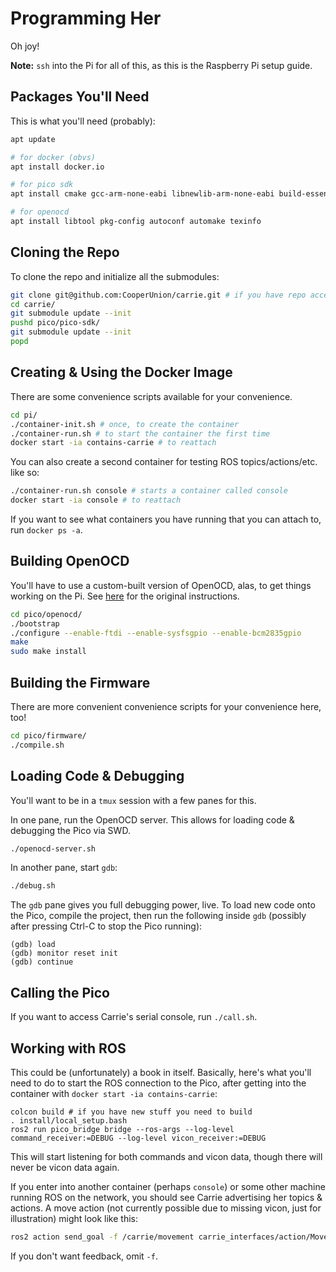 # Programming Her

Oh joy!

**Note:** `ssh` into the Pi for all of this, as this is the Raspberry Pi setup
guide.

## Packages You'll Need

This is what you'll need (probably):
```bash
apt update

# for docker (obvs)
apt install docker.io

# for pico sdk
apt install cmake gcc-arm-none-eabi libnewlib-arm-none-eabi build-essential

# for openocd
apt install libtool pkg-config autoconf automake texinfo
```

## Cloning the Repo

To clone the repo and initialize all the submodules:
```bash
git clone git@github.com:CooperUnion/carrie.git # if you have repo access
cd carrie/
git submodule update --init
pushd pico/pico-sdk/
git submodule update --init
popd
```

## Creating & Using the Docker Image

There are some convenience scripts available for your convenience.
```bash
cd pi/
./container-init.sh # once, to create the container
./container-run.sh # to start the container the first time
docker start -ia contains-carrie # to reattach
```

You can also create a second container for testing ROS topics/actions/etc. like
so:
```bash
./container-run.sh console # starts a container called console
docker start -ia console # to reattach
```

If you want to see what containers you have running that you can attach to, run
`docker ps -a`.

## Building OpenOCD
You'll have to use a custom-built version of OpenOCD, alas, to get things
working on the Pi. See [here](https://github.com/raspberrypi/openocd) for the
original instructions.
```bash
cd pico/openocd/
./bootstrap
./configure --enable-ftdi --enable-sysfsgpio --enable-bcm2835gpio
make
sudo make install
```

## Building the Firmware
There are more convenient convenience scripts for your convenience here, too!
```bash
cd pico/firmware/
./compile.sh
```

## Loading Code & Debugging

You'll want to be in a `tmux` session with a few panes for this.

In one pane, run the OpenOCD server. This allows for loading code & debugging
the Pico via SWD.
```bash
./openocd-server.sh
```

In another pane, start `gdb`:
```bash
./debug.sh
```

The `gdb` pane gives you full debugging power, live. To load new code onto the
Pico, compile the project, then run the following inside `gdb` (possibly after
pressing Ctrl-C to stop the Pico running):
```
(gdb) load
(gdb) monitor reset init
(gdb) continue
```

## Calling the Pico
If you want to access Carrie's serial console, run `./call.sh`.

## Working with ROS

This could be (unfortunately) a book in itself. Basically, here's what you'll
need to do to start the ROS connection to the Pico, after getting into the
container with `docker start -ia contains-carrie`:
```
colcon build # if you have new stuff you need to build
. install/local_setup.bash
ros2 run pico_bridge bridge --ros-args --log-level command_receiver:=DEBUG --log-level vicon_receiver:=DEBUG
```
This will start listening for both commands and vicon data, though there will
never be vicon data again.

If you enter into another container (perhaps `console`) or some other machine
running ROS on the network, you should see Carrie advertising her topics &
actions. A move action (not currently possible due to missing vicon, just for illustration) might look like this:
```bash
ros2 action send_goal -f /carrie/movement carrie_interfaces/action/Move '{x: 2, y: 2, yaw: 0, velocity: .6}'
```
If you don't want feedback, omit `-f`.
